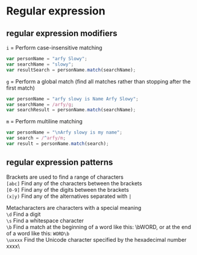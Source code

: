 # Regular expression

## regular expression modifiers
```i``` = Perform case-insensitive matching
```javascript
var personName = "arfy Slowy";
var searchName = "slowy";
var resultSearch = personName.match(searchName);
```

```g``` = Perform a global match (find all matches rather than stopping after the first match)
```javascript 
var personName = "arfy slowy is Name Arfy Slowy";
var searchName = /arfy/g;
var searchResult = personName.match(searchName);
```

```m``` = 	Perform multiline matching
```javascript
var personName = "\nArfy slowy is my name";
var search = /^arfy/m;
var result = personName.match(search);
```

## regular expression patterns

Brackets are used to find a range of characters\
```[abc]```	Find any of the characters between the brackets\
```[0-9]```	Find any of the digits between the brackets\
```(x|y)```	Find any of the alternatives separated with ```|```

Metacharacters are characters with a special meaning\
```\d```	Find a digit\
```\s```	Find a whitespace character\
```\b```	Find a match at the beginning of a word like this: \bWORD, or at the end of a word like this: ```WORD\b```\
```\uxxxx```	Find the Unicode character specified by the hexadecimal number xxxx\